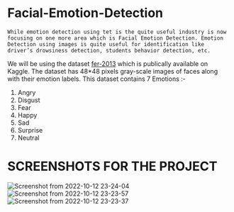 # Facial-Emotion-Detection

`While emotion detection using tet is the quite useful industry is now focusing on one more area which is Facial Emotion Detection. Emotion Detection using images is quite useful for identification like driver’s drowsiness detection, students behavior detection, etc.`

We will be using the dataset [fer-2013](https://www.kaggle.com/datasets/ashishpatel26/facial-expression-recognitionferchallenge) which is publically available on Kaggle. The dataset has 48*48 pixels gray-scale images of faces along with their emotion labels.
This dataset contains 7 Emotions :- 
1. Angry
2. Disgust 
3. Fear 
4. Happy 
5. Sad
6. Surprise 
7. Neutral

# SCREENSHOTS FOR THE PROJECT
![Screenshot from 2022-10-12 23-24-04](https://user-images.githubusercontent.com/56781746/195414634-e1631d98-0662-45ba-b1c2-a54ad0486ae6.png)
![Screenshot from 2022-10-12 23-23-57](https://user-images.githubusercontent.com/56781746/195414550-985fc93e-261b-466f-96f7-b27e506b6272.png)
![Screenshot from 2022-10-12 23-23-37](https://user-images.githubusercontent.com/56781746/195414422-5391d44f-6478-4e43-ab96-39ea70a6ecd7.png)
